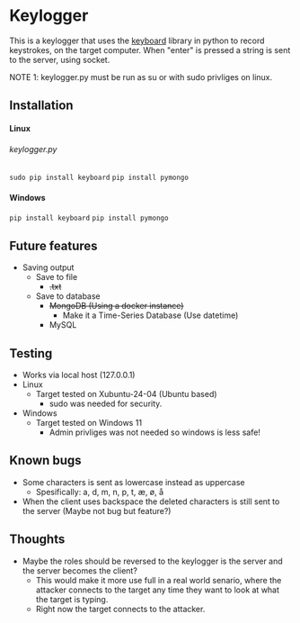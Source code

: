 # Keylogger
This is a keylogger that uses the [keyboard](https://pypi.org/project/keyboard/) library in python to record keystrokes, on the target computer. When "enter" is pressed a string is sent to the server, using socket.

NOTE 1: keylogger.py must be run as su or with sudo privliges on linux.

## Installation

#### Linux
###### keylogger.py
```sudo pip install keyboard```
```pip install pymongo```

#### Windows

```pip install keyboard```
```pip install pymongo```

## Future features
- Saving output
  - Save to file
    - ~~.txt~~
  - Save to database
    - ~~MongoDB (Using a docker instance)~~
      - Make it a Time-Series Database (Use datetime)
    - MySQL

## Testing
- Works via local host (127.0.0.1)
- Linux
  - Target tested on Xubuntu-24-04 (Ubuntu based)
    - sudo was needed for security.
- Windows
  - Target tested on Windows 11
    - Admin privliges was not needed so windows is less safe!

## Known bugs
- Some characters is sent as lowercase instead as uppercase
  - Spesifically: a, d, m, n, p, t, æ, ø, å
- When the client uses backspace the deleted characters is still sent to the server (Maybe not bug but feature?)

## Thoughts
- Maybe the roles should be reversed to the keylogger is the server and the server becomes the client?
  - This would make it more use full in a real world senario, where the attacker connects to the target any time they want to look at what the target is typing.
  - Right now the target connects to the attacker.
